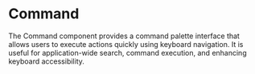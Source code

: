 # Command

The Command component provides a command palette interface that allows users to execute actions quickly using keyboard navigation. It is useful for application-wide search, command execution, and enhancing keyboard accessibility.
